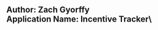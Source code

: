 Author: Zach Gyorffy\
Application Name: Incentive Tracker\
-------------------------------------------------------------